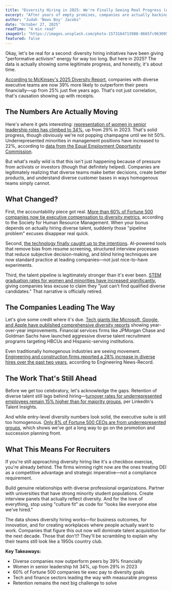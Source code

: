 ```yaml
---
title: "Diversity Hiring in 2025: We're Finally Seeing Real Progress (And The Data Proves It)"
excerpt: "After years of empty promises, companies are actually backing up their DEI commitments with results. The numbers are looking pretty fire, ngl."
author: "Judah 'News Boy' Jacobs"
date: "October 27, 2025"
readTime: "4 min read"
imageUrl: "https://images.unsplash.com/photo-1573164713988-8665fc963095?w=800&q=80"
featured: false
---
```


Okay, let's be real for a second: diversity hiring initiatives have been giving "performative activism" energy for way too long. But here in 2025? The data is actually showing some legitimate progress, and honestly, it's about time.

[According to McKinsey's 2025 Diversity Report](https://www.mckinsey.com/featured-insights/diversity-and-inclusion), companies with diverse executive teams are now 39% more likely to outperform their peers financially—up from 25% just five years ago. That's not just correlation, that's causation showing up with receipts.

## The Numbers Are Actually Moving

Here's where it gets interesting: [representation of women in senior leadership roles has climbed to 34%](https://www.catalyst.org/research/women-in-management/), up from 29% in 2023. That's solid progress, though obviously we're not popping champagne until we hit 50%. Underrepresented minorities in management positions have increased to 22%, according to [data from the Equal Employment Opportunity Commission](https://www.eeoc.gov/statistics/employment).

But what's really wild is that this isn't just happening because of pressure from activists or investors (though that definitely helped). Companies are legitimately realizing that diverse teams make better decisions, create better products, and understand diverse customer bases in ways homogenous teams simply cannot.

## What Changed?

First, the accountability piece got real. [More than 60% of Fortune 500 companies now tie executive compensation to diversity metrics](https://www.shrm.org/topics-tools/news/benefits-compensation/executive-pay-dei-metrics), according to the Society for Human Resource Management. When your bonus depends on actually hiring diverse talent, suddenly those "pipeline problem" excuses disappear real quick.

Second, [the technology finally caught up to the intentions](https://www.gartner.com/en/human-resources/topics/diversity-equity-inclusion). AI-powered tools that remove bias from resume screening, structured interview processes that reduce subjective decision-making, and blind hiring techniques are now standard practice at leading companies—not just nice-to-have experiments.

Third, the talent pipeline is legitimately stronger than it's ever been. [STEM graduation rates for women and minorities have increased significantly](https://nces.ed.gov/programs/digest/), giving companies less excuse to claim they "just can't find qualified diverse candidates." That narrative is officially retired.

## The Companies Leading The Way

Let's give some credit where it's due. [Tech giants like Microsoft, Google, and Apple have published comprehensive diversity reports](https://www.bloomberg.com/news/articles/2025-09-12/tech-diversity-reports-2025-progress) showing year-over-year improvements. Financial services firms like JPMorgan Chase and Goldman Sachs have launched aggressive diverse talent recruitment programs targeting HBCUs and Hispanic-serving institutions.

Even traditionally homogenous industries are seeing movement. [Engineering and construction firms reported a 28% increase in diverse hires over the past two years](https://www.enr.com/articles/56789-diversity-in-construction-2025), according to Engineering News-Record.

## The Work That's Still Ahead

Before we get too celebratory, let's acknowledge the gaps. Retention of diverse talent still lags behind hiring—[turnover rates for underrepresented employees remain 15% higher than for majority groups](https://www.linkedin.com/business/talent/blog/talent-strategy/diversity-retention-gap), per LinkedIn's Talent Insights.

And while entry-level diversity numbers look solid, the executive suite is still too homogenous. [Only 8% of Fortune 500 CEOs are from underrepresented groups](https://fortune.com/ranking/fortune500/), which shows we've got a long way to go on the promotion and succession planning front.

## What This Means For Recruiters

If you're still approaching diversity hiring like it's a checkbox exercise, you're already behind. The firms winning right now are the ones treating DEI as a competitive advantage and strategic imperative—not a compliance requirement.

Build genuine relationships with diverse professional organizations. Partner with universities that have strong minority student populations. Create interview panels that actually reflect diversity. And for the love of everything, stop using "culture fit" as code for "looks like everyone else we've hired."

The data shows diversity hiring works—for business outcomes, for innovation, and for creating workplaces where people actually want to work. Companies that figure this out now will dominate talent acquisition for the next decade. Those that don't? They'll be scrambling to explain why their teams still look like a 1950s country club.

**Key Takeaways:**

- Diverse companies now outperform peers by 39% financially
- Women in senior leadership hit 34%, up from 29% in 2023
- 60% of Fortune 500 companies tie exec pay to diversity goals
- Tech and finance sectors leading the way with measurable progress
- Retention remains the next big challenge to solve
